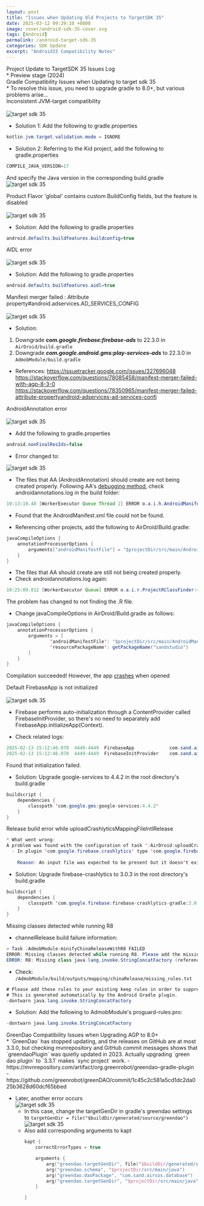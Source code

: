 ```yaml
---
layout: post
title: "Issues when Updating Old Projects to TargetSDK 35"
date: 2025-03-12 09:29:10 +0800
image: cover/android-sdk-35-cover.svg
tags: [Android]
permalink: /android-target-sdk-35
categories: SDK Update
excerpt: "Android15 Compatibility Notes"
---
```


<div class="c-border-main-title-2">Project Update to TargetSDK 35 Issues Log</div>
* Preview stage (2024)

<div class="c-border-main-title-2">Gradle Compatibility Issues when Updating to target sdk 35</div>
* To resolve this issue, you need to upgrade gradle to 8.0+, but various problems arise...

<div class="c-border-main-title-2">Inconsistent JVM-target compatibility</div><br>
<img src="/images/sdk35/001.png" alt="target sdk 35">

* Solution 1:
Add the following to gradle.properties
```java
kotlin.jvm.target.validation.mode = IGNORE
```

* Solution 2:
Referring to the Kid project, add the following to gradle.properties
```java
COMPILE_JAVA_VERSION=17
```
And specify the Java version in the corresponding build.gradle<br>
<img src="/images/sdk35/002.png" alt="target sdk 35">

<div class="c-border-main-title-2">Product Flavor 'global' contains custom BuildConfig fields, but the feature is disabled</div><br>
<img src="/images/sdk35/003.png" alt="target sdk 35">

* Solution:
Add the following to gradle.properties
```java
android.defaults.buildfeatures.buildconfig=true
```

<div class="c-border-main-title-2">AIDL error</div><br>
<img src="/images/sdk35/004.png" alt="target sdk 35">


* Solution:
Add the following to gradle.properties
```java
android.defaults.buildfeatures.aidl=true
```

<div class="c-border-main-title-2">Manifest merger failed : Attribute property#android.adservices.AD_SERVICES_CONFIG</div><br>
<img src="/images/sdk35/005.png" alt="target sdk 35">

* Solution:
1. Downgrade ***com.google.firebase:firebase-ads*** to 22.3.0 in `AirDroid/build.gradle`
2. Downgrade ***com.google.android.gms:play-services-ads*** to 22.3.0 in `AdmobModule/build.gradle`

* References:
https://issuetracker.google.com/issues/327696048
https://stackoverflow.com/questions/78085458/manifest-merger-failed-with-agp-8-3-0
https://stackoverflow.com/questions/78350965/manifest-merger-failed-attribute-propertyandroid-adservices-ad-services-confi

<div class="c-border-main-title-2">AndroidAnnotation error</div><br>
<img src="/images/sdk35/006.png" alt="target sdk 35">

* Add the following to gradle.properties
```java
android.nonFinalResIds=false
```

* Error changed to:<br>
<img src="/images/sdk35/007.png" alt="target sdk 35">

* The files that AA (AndroidAnnotation) should create are not being created properly. Following AA's [debugging method](https://growi.airdroid.com/5f23bd91c1319c0047d6ba61#androidannotations), check androidannotations.log in the build folder:
``` java
10:13:18.48 [WorkerExecutor Queue Thread 2] ERROR o.a.i.h.AndroidManifestFinder:152 - Could not find the AndroidManifest.xml file, using  generation folder [/Users/sion/gerrit/airmirror/airdroid/AirDroid/build/generated/source/kapt/channelDebug])
```
  - Found that the AndroidManifest.xml file could not be found.

* Referencing other projects, add the following to AirDroid/Build.gradle:
```java
javaCompileOptions {
    annotationProcessorOptions {
        arguments["androidManifestFile"] = "$projectDir/src/main/AndroidManifest.xml"
    }
}
```
  - The files that AA should create are still not being created properly.
  - Check androidannotations.log again:
```java
10:25:09.812 [WorkerExecutor Queue] ERROR o.a.i.r.ProjectRClassFinder:49 - The generated .R class cannot be found
```
The problem has changed to not finding the .R file.

* Change javaCompileOptions in AirDroid/Build.gradle as follows:
```java
javaCompileOptions {
    annotationProcessorOptions {
        arguments = [
                'androidManifestFile': "$projectDir/src/main/AndroidManifest.xml",
                'resourcePackageName': getPackageName("sandstudio")
        ]
    }
}
```
Compilation succeeded! However, the app [crashes](#default-firebaseapp-is-not-initialized) when opened

<div class="c-border-main-title-2">Default FirebaseApp is not initialized</div><br>
<img src="/images/sdk35/008.png" alt="target sdk 35">

* Firebase performs auto-initialization through a ContentProvider called FirebaseInitProvider, so there's no need to separately add FirebaseApp.initializeApp(Context).

* Check related logs:
```java
2025-02-13 15:12:46.078  4449-4449  FirebaseApp             com.sand.airmirror                   W  Default FirebaseApp failed to initialize because no default options were found. This usually means that com.google.gms:google-services was not applied to your gradle project.
2025-02-13 15:12:46.078  4449-4449  FirebaseInitProvider    com.sand.airmirror                   I  FirebaseApp initialization unsuccessful
```
Found that initialization failed.

* Solution:
Upgrade google-services to 4.4.2 in the root directory's build.gradle
```java
buildscript {
    dependencies {
        classpath 'com.google.gms:google-services:4.4.2'
    }
}

```

<div class="c-border-main-title-2">Release build error while uploadCrashlyticsMappingFileIntlRelease</div>

```java
* What went wrong:
A problem was found with the configuration of task ':AirDroid:uploadCrashlyticsMappingFileIntlRelease' (type 'UploadMappingFileTask').
  - In plugin 'com.google.firebase.crashlytics' type 'com.google.firebase.crashlytics.buildtools.gradle.tasks.UploadMappingFileTask' property 'googleServicesFile' specifies file '/media/build/workspace/airmirror-release/AirDroid/build/generated/res/google-services/intl/release/values/values.xml' which doesn't exist.
    
    Reason: An input file was expected to be present but it doesn't exist.
```
* Solution:
Upgrade firebase-crashlytics to 3.0.3 in the root directory's build.gradle
```java
buildscript {
    dependencies {
        classpath 'com.google.firebase:firebase-crashlytics-gradle:3.0.3'
    }
}
```

<div class="c-border-main-title-2">Missing classes detected while running R8</div>

* channelRelease build failure information:
```java
> Task :AdmobModule:minifyChinaReleaseWithR8 FAILED
ERROR: Missing classes detected while running R8. Please add the missing classes or apply additional keep rules that are generated in /media/build/workspace/airmirror-release/AdmobModule/build/outputs/mapping/chinaRelease/missing_rules.txt.
ERROR: R8: Missing class java.lang.invoke.StringConcatFactory (referenced from: java.lang.String com.sand.admobmodule.SandAdRewardManager$AdSource.toString() and 41 other contexts)

```

* Check:
`/AdmobModule/build/outputs/mapping/chinaRelease/missing_rules.txt`
```java
# Please add these rules to your existing keep rules in order to suppress warnings.
# This is generated automatically by the Android Gradle plugin.
-dontwarn java.lang.invoke.StringConcatFactory
```

* Solution:
Add the following to AdmobModule's proguard-rules.pro:
```java
-dontwarn java.lang.invoke.StringConcatFactory
```

<div class="c-border-main-title-2">GreenDao Compatibility Issues when Upgrading AGP to 8.0+</div>
* `GreenDao` has stopped updating, and the releases on GitHub are at most 3.3.0, but
  checking mvnrepository and GitHub commit messages shows that `greendaoPlugin` was quietly updated in 2023.
  Actually upgrading `green dao plugin` to `3.3.1` makes `sync project` work.
  - https://mvnrepository.com/artifact/org.greenrobot/greendao-gradle-plugin
  - https://github.com/greenrobot/greenDAO/commit/1c45c2c581a5cd1dc2da025b3628d60dcf65bbed

* Later, another error occurs<br>
  <img src="/images/sdk35/009.png" alt="target sdk 35">
  - In this case, change the targetGenDir in gradle's greendao settings to
    `targetGenDir = file("$buildDir/generated/source/greendao")`<br>
    <img src="/images/sdk35/010.png" alt="target sdk 35">
  - Also add corresponding arguments to kapt
      ```kotlin
      kapt {
          correctErrorTypes = true

          arguments {
              arg("greendao.targetGenDir", file("$buildDir/generated/source/greendao").absolutePath)
              arg("greendao.schema", "$projectDir/src/main/java")
              arg("greendao.daoPackage", "com.sand.airsos.database")
              arg("greendao.targetGenDir", "$projectDir/src/main/java")
          }

      }
      ``` 